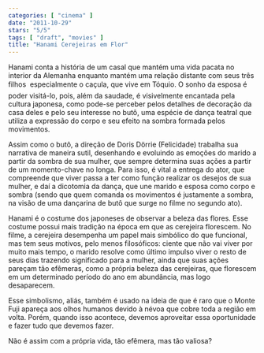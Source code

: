 ```yaml
---
categories: [ "cinema" ]
date: "2011-10-29"
stars: "5/5"
tags: [ "draft", "movies" ]
title: "Hanami Cerejeiras em Flor"
---
```

Hanami conta a história de um casal que mantém uma vida pacata no
interior da Alemanha enquanto mantém uma relação distante com seus
três filhos  especialmente o caçula, que vive em Tóquio. O sonho
da esposa é poder visitá-lo, pois, além da saudade, é visivelmente
encantada pela cultura japonesa, como pode-se perceber pelos detalhes de
decoração da casa deles e pelo seu interesse no butô, uma espécie de
dança teatral que utiliza a expressão do corpo e seu efeito na sombra
formada pelos movimentos.

Assim como o butô, a direção de Doris Dörrie (Felicidade) trabalha sua
narrativa de maneira sutil, desenhando e evoluindo as emoções do marido
a partir da sombra de sua mulher, que sempre determina suas ações a
partir de um momento-chave no longa. Para isso, é vital a entrega do
ator, que compreende que viver passa a ter como função realizar os
desejos de sua mulher, e daí a dicotomia da dança, que une marido
e esposa como corpo e sombra (sendo que quem comanda os movimentos é
justamente a sombra, na visão de uma dançarina de butô que surge no
filme no segundo ato).

Hanami é o costume dos japoneses de observar a beleza das flores. Esse
costume possui mais tradição na época em que as cerejeira florescem. No
filme, a cerejeira desempenha um papel mais simbólico do que funcional,
mas tem seus motivos, pelo menos filosóficos: ciente que não vai
viver por muito mais tempo, o marido resolve como último impulso viver
o resto de seus dias trazendo significado para a mulher, ainda que suas
ações pareçam tão efêmeras, como a própria beleza das cerejeiras,
que florescem em um determinado período do ano em abundância, mas logo
desaparecem.

Esse simbolismo, aliás, também é usado na ideia de que é raro que o
Monte Fuji apareça aos olhos humanos devido à névoa que cobre toda a
região em volta. Porém, quando isso acontece, devemos aproveitar essa
oportunidade e fazer tudo que devemos fazer.

Não é assim com a própria vida, tão efêmera, mas tão valiosa?
